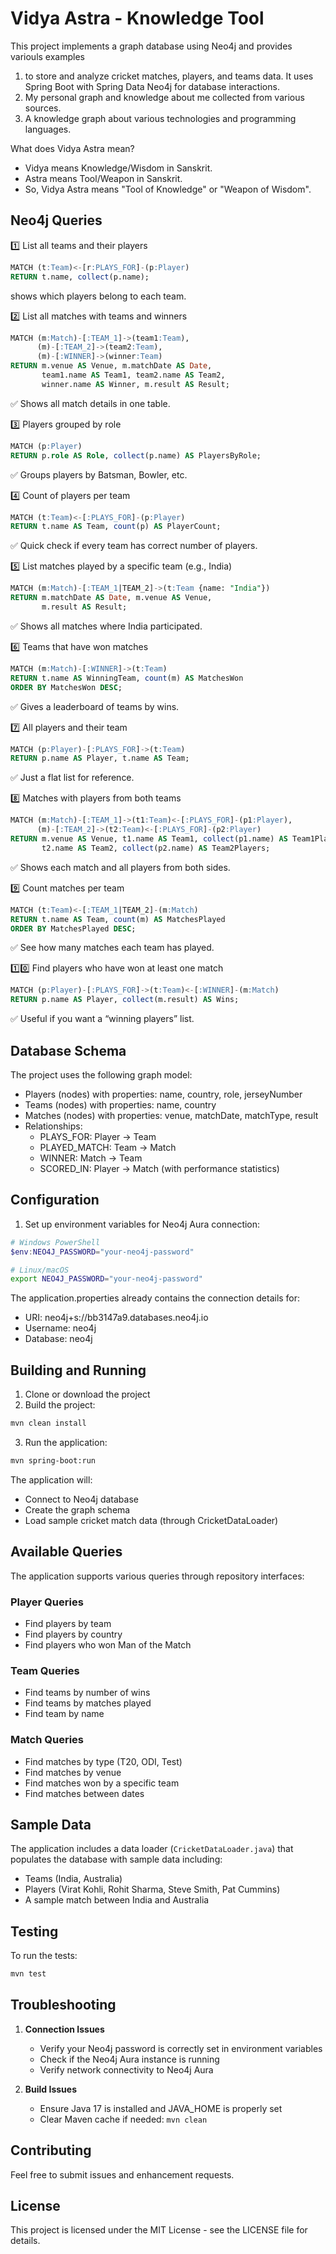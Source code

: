 # Vidya Astra - Knowledge Tool 

This project implements a graph database using Neo4j  and provides variouls examples 
1) to store and analyze cricket matches, players, and teams data. It uses Spring Boot with Spring Data Neo4j for database interactions.
2) My personal graph and knowledge about me collected from various sources.
3) A knowledge graph about various technologies and programming languages.

What does Vidya Astra mean?  
- Vidya means Knowledge/Wisdom in Sanskrit.
- Astra means Tool/Weapon in Sanskrit.
- So, Vidya Astra means "Tool of Knowledge" or "Weapon of Wisdom".



##  Neo4j Queries

1️⃣ List all teams and their players

```sql 
MATCH (t:Team)<-[r:PLAYS_FOR]-(p:Player)
RETURN t.name, collect(p.name);
``` 
shows which players belong to each team.

2️⃣ List all matches with teams and winners

```sql 
MATCH (m:Match)-[:TEAM_1]->(team1:Team),
      (m)-[:TEAM_2]->(team2:Team),
      (m)-[:WINNER]->(winner:Team)
RETURN m.venue AS Venue, m.matchDate AS Date, 
       team1.name AS Team1, team2.name AS Team2, 
       winner.name AS Winner, m.result AS Result;
```

✅ Shows all match details in one table.

3️⃣ Players grouped by role
```sql 
MATCH (p:Player)
RETURN p.role AS Role, collect(p.name) AS PlayersByRole;
```

✅ Groups players by Batsman, Bowler, etc.

4️⃣ Count of players per team
```sql 
MATCH (t:Team)<-[:PLAYS_FOR]-(p:Player)
RETURN t.name AS Team, count(p) AS PlayerCount;
```

✅ Quick check if every team has correct number of players.

5️⃣ List matches played by a specific team (e.g., India)
```sql 
MATCH (m:Match)-[:TEAM_1|TEAM_2]->(t:Team {name: "India"})
RETURN m.matchDate AS Date, m.venue AS Venue, 
       m.result AS Result;
```

✅ Shows all matches where India participated.

6️⃣ Teams that have won matches
```sql 
MATCH (m:Match)-[:WINNER]->(t:Team)
RETURN t.name AS WinningTeam, count(m) AS MatchesWon
ORDER BY MatchesWon DESC;
```

✅ Gives a leaderboard of teams by wins.

7️⃣ All players and their team
```sql 
MATCH (p:Player)-[:PLAYS_FOR]->(t:Team)
RETURN p.name AS Player, t.name AS Team;
```

✅ Just a flat list for reference.

8️⃣ Matches with players from both teams

```sql 
MATCH (m:Match)-[:TEAM_1]->(t1:Team)<-[:PLAYS_FOR]-(p1:Player),
      (m)-[:TEAM_2]->(t2:Team)<-[:PLAYS_FOR]-(p2:Player)
RETURN m.venue AS Venue, t1.name AS Team1, collect(p1.name) AS Team1Players,
       t2.name AS Team2, collect(p2.name) AS Team2Players;

```

✅ Shows each match and all players from both sides.

9️⃣ Count matches per team
```sql 
MATCH (t:Team)<-[:TEAM_1|TEAM_2]-(m:Match)
RETURN t.name AS Team, count(m) AS MatchesPlayed
ORDER BY MatchesPlayed DESC;
```

✅ See how many matches each team has played.

1️⃣0️⃣ Find players who have won at least one match
```sql 
MATCH (p:Player)-[:PLAYS_FOR]->(t:Team)<-[:WINNER]-(m:Match)
RETURN p.name AS Player, collect(m.result) AS Wins;
```

✅ Useful if you want a “winning players” list.

## Database Schema

The project uses the following graph model:
- Players (nodes) with properties: name, country, role, jerseyNumber
- Teams (nodes) with properties: name, country
- Matches (nodes) with properties: venue, matchDate, matchType, result
- Relationships:
  - PLAYS_FOR: Player → Team
  - PLAYED_MATCH: Team → Match
  - WINNER: Match → Team
  - SCORED_IN: Player → Match (with performance statistics)

## Configuration

1. Set up environment variables for Neo4j Aura connection:

```powershell
# Windows PowerShell
$env:NEO4J_PASSWORD="your-neo4j-password"
```

```bash
# Linux/macOS
export NEO4J_PASSWORD="your-neo4j-password"
```

The application.properties already contains the connection details for:
- URI: neo4j+s://bb3147a9.databases.neo4j.io
- Username: neo4j
- Database: neo4j

## Building and Running

1. Clone or download the project
2. Build the project:
```bash
mvn clean install
```

3. Run the application:
```bash
mvn spring-boot:run
```

The application will:
- Connect to Neo4j database
- Create the graph schema
- Load sample cricket match data (through CricketDataLoader)

## Available Queries

The application supports various queries through repository interfaces:

### Player Queries
- Find players by team
- Find players by country
- Find players who won Man of the Match

### Team Queries
- Find teams by number of wins
- Find teams by matches played
- Find team by name

### Match Queries
- Find matches by type (T20, ODI, Test)
- Find matches by venue
- Find matches won by a specific team
- Find matches between dates

## Sample Data

The application includes a data loader (`CricketDataLoader.java`) that populates the database with sample data including:
- Teams (India, Australia)
- Players (Virat Kohli, Rohit Sharma, Steve Smith, Pat Cummins)
- A sample match between India and Australia

## Testing

To run the tests:
```bash
mvn test
```

## Troubleshooting

1. **Connection Issues**
   - Verify your Neo4j password is correctly set in environment variables
   - Check if the Neo4j Aura instance is running
   - Verify network connectivity to Neo4j Aura

2. **Build Issues**
   - Ensure Java 17 is installed and JAVA_HOME is properly set
   - Clear Maven cache if needed: `mvn clean`

## Contributing

Feel free to submit issues and enhancement requests.

## License

This project is licensed under the MIT License - see the LICENSE file for details.